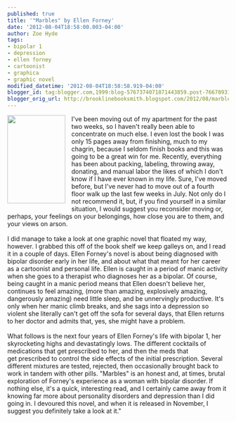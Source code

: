 ```yaml
---
published: true
title: '"Marbles" by Ellen Forney'
date: '2012-08-04T18:58:00.003-04:00'
author: Zoe Hyde
tags:
- bipolar 1
- depression
- ellen forney
- cartoonist
- graphica
- graphic novel
modified_datetime: '2012-08-04T18:58:58.919-04:00'
blogger_id: tag:blogger.com,1999:blog-5767374071871443859.post-7667893161116947166
blogger_orig_url: http://brooklinebooksmith.blogspot.com/2012/08/marbles-by-ellen-forney.html
---
```


<div class="separator" style="clear: both; text-align: center;"><a href="http://images.betterworldbooks.com/159/Marbles-Mania-Depression-Michelangelo-and-Me-Forney-Ellen-9781592407323.jpg" imageanchor="1" style="clear: left; float: left; margin-bottom: 1em; margin-right: 1em;"><img border="0" height="200" src="http://images.betterworldbooks.com/159/Marbles-Mania-Depression-Michelangelo-and-Me-Forney-Ellen-9781592407323.jpg" width="132" /></a></div>I've been moving out of my apartment for the past two weeks, so I haven't really been able to concentrate on much else. I even lost the book I was only 15 pages away from finishing, much to my chagrin, because I seldom finish books and this was going to be a great win for me. Recently, everything has been about packing, labeling, throwing away, donating, and manual labor the likes of which I don't know if I have ever known in my life. Sure, I've moved before, but I've never had to move out of a fourth floor&nbsp;walk up&nbsp;the last few weeks in July. Not only do I not recommend it, but, if you find yourself in a similar situation, I would suggest you reconsider moving or, perhaps, your feelings on your belongings, how close you are to them, and your views on arson.<br /><br />I did manage to take a look at one graphic novel that floated my way, however. I grabbed this off of the book shelf we keep galleys on, and I read it in a couple of days. Ellen Forney's novel is about being diagnosed with bipolar disorder early in her life, and about what that meant for her career as a cartoonist and personal life. Ellen is caught in a period of manic activity when she goes to a therapist who diagnoses her as a bipolar. Of course, being caught in a manic period means that Ellen doesn't believe her, continues to feel amazing, (more than amazing, explosively amazing, dangerously amazing) need little sleep, and be unnervingly productive. It's only when her manic climb breaks, and she sags into a depression so violent she literally can't get off the sofa for several days, that Ellen returns to her doctor and admits that, yes, she might have a problem.<br /><br />What follows is the next four years of Ellen Forney's life with bipolar 1, her skyrocketing highs and devastatingly lows. The different cocktails of medications that get prescribed to her, and then the meds that get&nbsp;prescribed&nbsp;to control the side effects of the initial prescription. Several different mixtures are tested, rejected, then&nbsp;occasionally&nbsp;brought back to work in tandem with other pills. "Marbles" is an honest and, at times, brutal exploration of Forney's experience as a woman with bipolar disorder. If nothing else, it's a quick, interesting read, and I certainly came away from it knowing far more about personality disorders and depression than I did going in.&nbsp;I devoured this novel, and when it is released in November, I suggest you definitely take a look at it."<br /><div class="separator" style="clear: both; text-align: center;"><br /></div>